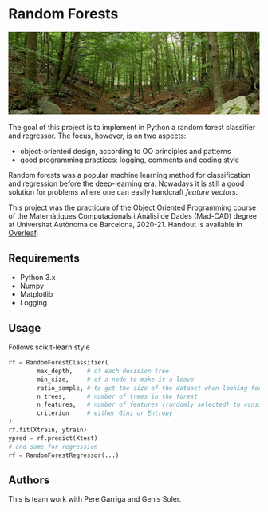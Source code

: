 
# Random Forests

![](bosc_montseny.jpeg)

The goal of this project is to implement in Python a random forest classifier and regressor. The focus, however, is on two aspects:
- object-oriented design, according to OO principles and patterns
- good programming practices: logging, comments and coding style 

Random forests was a popular machine learning method for classification and regression before the deep-learning era. Nowadays it is still a good solution for problems where one can easily handcraft *feature vectors*. 

This project was the practicum of the Object Oriented Programming course of the Matemàtiques Computacionals i Anàlisi de Dades (Mad-CAD) degree at Universitat Autònoma de Barcelona, 2020-21. Handout is available in [Overleaf](https://www.overleaf.com/read/dfjyxpnybjgp).


<!---
replace link to overleaf by pdf
--->


## Requirements

- Python 3.x
- Numpy
- Matplotlib
- Logging

## Usage

Follows scikit-learn style

```python
rf = RandomForestClassifier(
        max_depth,    # of each decision tree
        min_size,     # of a node to make it a leave
        ratio_sample, # to get the size of the dataset when looking for the best split
        n_trees,      # number of trees in the forest
        n_features,   # number of features (randomly selected) to consider when looking for the best split 
        criterion     # either Gini or Entropy              
)
rf.fit(Xtrain, ytrain)
ypred = rf.predict(Xtest)
# and same for regression
rf = RandomForestRegressor(...)
```

## Authors

This is team work with Pere Garriga and Genis Soler.

<!---
maybe link to their Github accounts 
-->


